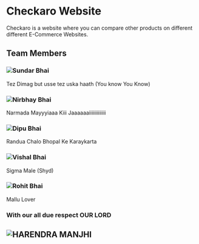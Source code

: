 # Checkaro Website 
Checkaro is a website where you can compare other products on different different E-Commerce Websites.
## Team Members
### ![Sundar Bhai][def2]
Tez Dimag but usse tez uska haath (You know You Know)
### ![Nirbhay Bhai][def]
Narmada Mayyyiaaa Kiii Jaaaaaaiiiiiiiiiiiii
### ![Dipu Bhai][def3]
Randua Chalo Bhopal Ke Karaykarta
### ![Vishal Bhai][def4]
Sigma Male (Shyd)
### ![Rohit Bhai][def5]
Mallu Lover
### With our all due respect OUR LORD 
## ![HARENDRA MANJHI][def6]



[def]: https://www.samvad.in/Encyc/2022/2/7/WhatsApp-Image-2022-02-07-at-5.27.30-PM_202202071737431546_H@@IGHT_838_W@@IDTH_1280.jpeg
[def2]: https://thumbs.dreamstime.com/z/touching-himself-unrecognizable-man-watching-pornography-masturbating-online-porn-video-digital-world-sex-erotic-touching-235791187.jpg
[def3]: https://www.google.com/imgres?imgurl=https%3A%2F%2Fi.ytimg.com%2Fvi%2FrIDBziocjvw%2Fmaxresdefault.jpg&imgrefurl=https%3A%2F%2Fwww.youtube.com%2Fwatch%3Fv%3DrIDBziocjvw&tbnid=wNVeQAneLu24pM&vet=12ahUKEwiwlLT2z579AhW493MBHQ4dAXcQMygAegQIARBB..i&docid=EulZj1Jp1afNqM&w=1280&h=720&q=radua%20chalo%20bhopal&ved=2ahUKEwiwlLT2z579AhW493MBHQ4dAXcQMygAegQIARBB
[def4]: https://i.kym-cdn.com/photos/images/facebook/001/492/083/bb7.jpg
[def5]: https://encrypted-tbn0.gstatic.com/images?q=tbn:ANd9GcTDplCJkpwxXvWBOQ7loQVCqv6587gzqaQamp7XankpIA&usqp=CAU&ec=48600113
[def6]: https://media.licdn.com/dms/image/C4D03AQHm9QtcR2rtNA/profile-displayphoto-shrink_400_400/0/1656600296915?e=1681948800&v=beta&t=uGznhEdQdpy0HpegFQdccA7L1PIsyOhBHqAIKUgNrD0
